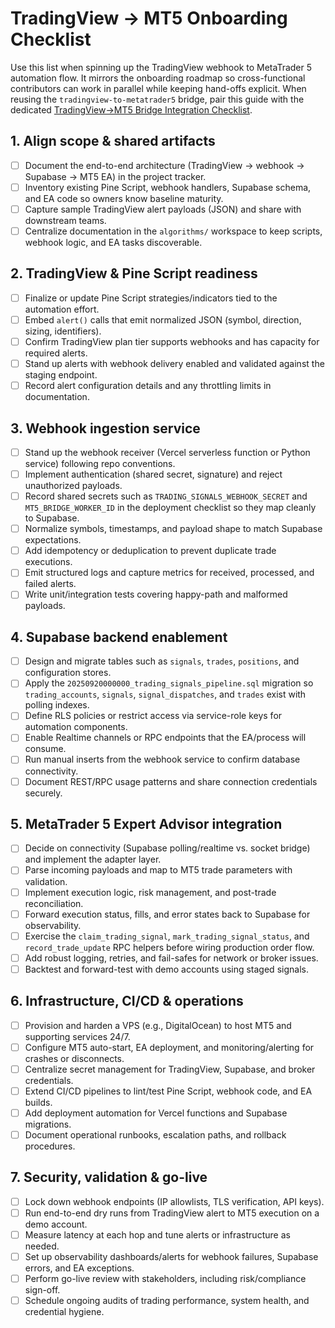 # TradingView → MT5 Onboarding Checklist

Use this list when spinning up the TradingView webhook to MetaTrader 5 automation flow. It mirrors the onboarding roadmap so cross-functional contributors can work in parallel while keeping hand-offs explicit. When reusing the `tradingview-to-metatrader5` bridge, pair this guide with the dedicated [TradingView→MT5 Bridge Integration Checklist](./TRADINGVIEW_TO_MT5_BRIDGE_CHECKLIST.md).

## 1. Align scope & shared artifacts
- [ ] Document the end-to-end architecture (TradingView → webhook → Supabase → MT5 EA) in the project tracker.
- [ ] Inventory existing Pine Script, webhook handlers, Supabase schema, and EA code so owners know baseline maturity.
- [ ] Capture sample TradingView alert payloads (JSON) and share with downstream teams.
- [ ] Centralize documentation in the `algorithms/` workspace to keep scripts, webhook logic, and EA tasks discoverable.

## 2. TradingView & Pine Script readiness
- [ ] Finalize or update Pine Script strategies/indicators tied to the automation effort.
- [ ] Embed `alert()` calls that emit normalized JSON (symbol, direction, sizing, identifiers).
- [ ] Confirm TradingView plan tier supports webhooks and has capacity for required alerts.
- [ ] Stand up alerts with webhook delivery enabled and validated against the staging endpoint.
- [ ] Record alert configuration details and any throttling limits in documentation.

## 3. Webhook ingestion service
- [ ] Stand up the webhook receiver (Vercel serverless function or Python service) following repo conventions.
- [ ] Implement authentication (shared secret, signature) and reject unauthorized payloads.
- [ ] Record shared secrets such as `TRADING_SIGNALS_WEBHOOK_SECRET` and `MT5_BRIDGE_WORKER_ID` in the deployment checklist so they map cleanly to Supabase.
- [ ] Normalize symbols, timestamps, and payload shape to match Supabase expectations.
- [ ] Add idempotency or deduplication to prevent duplicate trade executions.
- [ ] Emit structured logs and capture metrics for received, processed, and failed alerts.
- [ ] Write unit/integration tests covering happy-path and malformed payloads.

## 4. Supabase backend enablement
- [ ] Design and migrate tables such as `signals`, `trades`, `positions`, and configuration stores.
- [ ] Apply the `20250920000000_trading_signals_pipeline.sql` migration so `trading_accounts`, `signals`, `signal_dispatches`, and `trades` exist with polling indexes.
- [ ] Define RLS policies or restrict access via service-role keys for automation components.
- [ ] Enable Realtime channels or RPC endpoints that the EA/process will consume.
- [ ] Run manual inserts from the webhook service to confirm database connectivity.
- [ ] Document REST/RPC usage patterns and share connection credentials securely.

## 5. MetaTrader 5 Expert Advisor integration
- [ ] Decide on connectivity (Supabase polling/realtime vs. socket bridge) and implement the adapter layer.
- [ ] Parse incoming payloads and map to MT5 trade parameters with validation.
- [ ] Implement execution logic, risk management, and post-trade reconciliation.
- [ ] Forward execution status, fills, and error states back to Supabase for observability.
- [ ] Exercise the `claim_trading_signal`, `mark_trading_signal_status`, and `record_trade_update` RPC helpers before wiring production order flow.
- [ ] Add robust logging, retries, and fail-safes for network or broker issues.
- [ ] Backtest and forward-test with demo accounts using staged signals.

## 6. Infrastructure, CI/CD & operations
- [ ] Provision and harden a VPS (e.g., DigitalOcean) to host MT5 and supporting services 24/7.
- [ ] Configure MT5 auto-start, EA deployment, and monitoring/alerting for crashes or disconnects.
- [ ] Centralize secret management for TradingView, Supabase, and broker credentials.
- [ ] Extend CI/CD pipelines to lint/test Pine Script, webhook code, and EA builds.
- [ ] Add deployment automation for Vercel functions and Supabase migrations.
- [ ] Document operational runbooks, escalation paths, and rollback procedures.

## 7. Security, validation & go-live
- [ ] Lock down webhook endpoints (IP allowlists, TLS verification, API keys).
- [ ] Run end-to-end dry runs from TradingView alert to MT5 execution on a demo account.
- [ ] Measure latency at each hop and tune alerts or infrastructure as needed.
- [ ] Set up observability dashboards/alerts for webhook failures, Supabase errors, and EA exceptions.
- [ ] Perform go-live review with stakeholders, including risk/compliance sign-off.
- [ ] Schedule ongoing audits of trading performance, system health, and credential hygiene.
